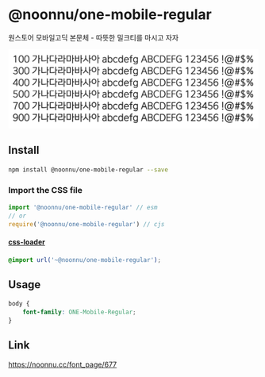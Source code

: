 # @noonnu/one-mobile-regular

원스토어 모바일고딕 본문체 - 따뜻한 밀크티를 마시고 자자

![example](./example.png)

## Install

```bash
npm install @noonnu/one-mobile-regular --save
```

### Import the CSS file

```js
import '@noonnu/one-mobile-regular' // esm
// or
require('@noonnu/one-mobile-regular') // cjs
```

#### [css-loader](https://github.com/webpack-contrib/css-loader)

```css
@import url('~@noonnu/one-mobile-regular');
```

## Usage

```css
body {
    font-family: ONE-Mobile-Regular;
}
```

## Link

https://noonnu.cc/font_page/677
